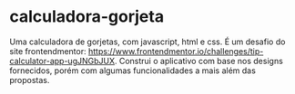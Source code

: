 # calculadora-gorjeta

Uma calculadora de gorjetas, com javascript, html e css. 
É um desafio do site frontendmentor: https://www.frontendmentor.io/challenges/tip-calculator-app-ugJNGbJUX.
Construi o aplicativo com base nos designs fornecidos, porém com algumas funcionalidades a mais além das propostas.
